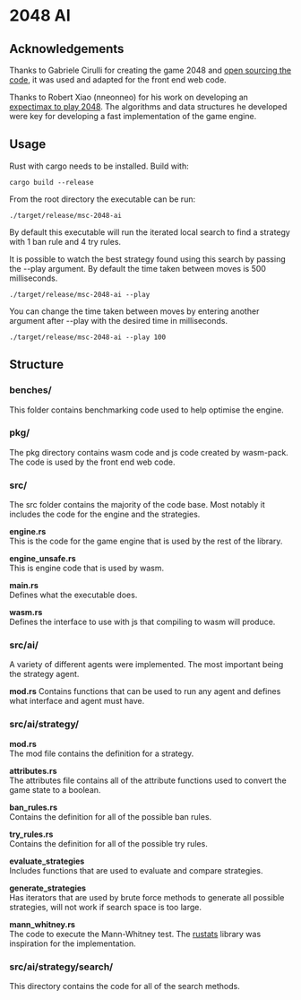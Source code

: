 # 2048 AI

## Acknowledgements

Thanks to Gabriele Cirulli for creating the game 2048 and [open sourcing the code](https://github.com/gabrielecirulli/2048), it was used and adapted for the front end web code.

Thanks to Robert Xiao (nneonneo) for his work on developing an [expectimax to play 2048](https://github.com/nneonneo/2048-ai). The algorithms and data structures he developed were key for developing a fast implementation of the game engine.

## Usage
Rust with cargo needs to be installed. Build with:
```shell
cargo build --release
```

From the root directory the executable can be run:
```shell
./target/release/msc-2048-ai
```

By default this executable will run the iterated local search to find a strategy with 1 ban rule and 4 try rules.

It is possible to watch the best strategy found using this search by passing the --play argument. By default the time taken between moves is 500 milliseconds.

```shell
./target/release/msc-2048-ai --play
```

You can change the time taken between moves by entering another argument after --play with the desired time in milliseconds.

```shell
./target/release/msc-2048-ai --play 100
```

## Structure

### benches/  
This folder contains benchmarking code used to help optimise the engine.

### pkg/
The pkg directory contains wasm code and js code created by wasm-pack. The code is used by the front end web code.

### src/
The src folder contains the majority of the code base. Most notably it includes the code for the engine and the strategies.

**engine.rs**  
This is the code for the game engine that is used by the rest of the library.

**engine_unsafe.rs**  
This is engine code that is used by wasm.

**main.rs**  
Defines what the executable does.

**wasm.rs**  
Defines the interface to use with js that compiling to wasm will produce.

### src/ai/
A variety of different agents were implemented. The most important being the strategy agent.

**mod.rs**
Contains functions that can be used to run any agent and defines what interface and agent must have.

### src/ai/strategy/
**mod.rs**  
The mod file contains the definition for a strategy.

**attributes.rs**  
The attributes file contains all of the attribute functions used to convert the game state to a boolean.

**ban_rules.rs**  
Contains the definition for all of the possible ban rules.

**try_rules.rs**  
Contains the definition for all of the possible try rules.

**evaluate_strategies**  
Includes functions that are used to evaluate and compare strategies.

**generate_strategies**  
Has iterators that are used by brute force methods to generate all possible strategies, will not work if search space is too large.

**mann_whitney.rs**  
The code to execute the Mann-Whitney test. The [rustats](https://docs.rs/rustats/0.1.0/rustats/hypothesis_testings/index.html) library was inspiration for the implementation.

### src/ai/strategy/search/
This directory contains the code for all of the search methods.
